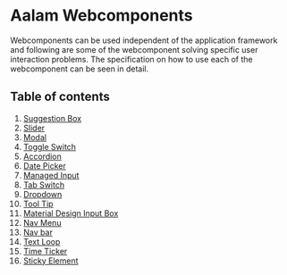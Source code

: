 # Aalam Webcomponents

Webcomponents can be used independent of the application framework and following are 
some of the webcomponent solving specific user interaction problems. The specification
on how to use each of the webcomponent can be seen in detail.

## Table of contents
1. [Suggestion Box](sgn-box.md)
2. [Slider](slider.md)
3. [Modal](modal.md)
4. [Toggle Switch](switch.md)
5. [Accordion](accordion.md)
6. [Date Picker](dtpick.md)
7. [Managed Input](minput.md)
8. [Tab Switch](tabs.md)
9. [Dropdown](dropdown.md)
10. [Tool Tip](tooltip.md)
11. [Material Design Input Box](input.md)
12. [Nav Menu](navmenu.md)
13. [Nav bar](navbar.md)
14. [Text Loop](txtloop.md)
15. [Time Ticker](timetick.md)
16. [Sticky Element](sticky.md)

